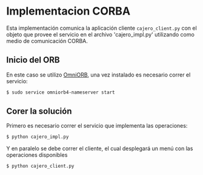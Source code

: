 # Implementacion CORBA

Esta implementación  comunica la aplicación cliente `cajero_client.py` con el objeto que provee el servicio en el archivo 'cajero_impl.py' utilizando como medio de comunicación CORBA.

## Inicio del ORB

En este caso se utilizo [OmniORB](http://www.omniorb-support.com/), una vez instalado es necesario correr el servicio:

```sh
$ sudo service omniorb4-nameserver start
```

## Corer la solución


Primero es necesario correr el servicio que implementa las operaciones:

```sh
$ python cajero_impl.py
```

Y en paralelo se debe correr el cliente, el cual desplegará un menú con las operaciones disponibles

```sh
$ python cajero_client.py
```